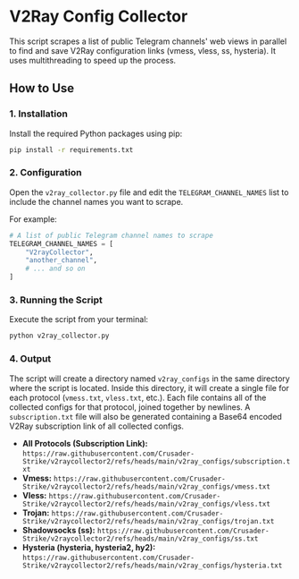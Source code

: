 # V2Ray Config Collector

This script scrapes a list of public Telegram channels' web views in parallel to find and save V2Ray configuration links (vmess, vless, ss, hysteria). It uses multithreading to speed up the process.

## How to Use

### 1. Installation

Install the required Python packages using pip:

```bash
pip install -r requirements.txt
```

### 2. Configuration

Open the `v2ray_collector.py` file and edit the `TELEGRAM_CHANNEL_NAMES` list to include the channel names you want to scrape.

For example:
```python
# A list of public Telegram channel names to scrape
TELEGRAM_CHANNEL_NAMES = [
    "V2rayCollector",
    "another_channel",
    # ... and so on
]
```

### 3. Running the Script

Execute the script from your terminal:

```bash
python v2ray_collector.py
```

### 4. Output

The script will create a directory named `v2ray_configs` in the same directory where the script is located. Inside this directory, it will create a single file for each protocol (`vmess.txt`, `vless.txt`, etc.). Each file contains all of the collected configs for that protocol, joined together by newlines. A `subscription.txt` file will also be generated containing a Base64 encoded V2Ray subscription link of all collected configs.

*   **All Protocols (Subscription Link):** `https://raw.githubusercontent.com/Crusader-Strike/v2raycollector2/refs/heads/main/v2ray_configs/subscription.txt`
*   **Vmess:** `https://raw.githubusercontent.com/Crusader-Strike/v2raycollector2/refs/heads/main/v2ray_configs/vmess.txt`
*   **Vless:** `https://raw.githubusercontent.com/Crusader-Strike/v2raycollector2/refs/heads/main/v2ray_configs/vless.txt`
*   **Trojan:** `https://raw.githubusercontent.com/Crusader-Strike/v2raycollector2/refs/heads/main/v2ray_configs/trojan.txt`
*   **Shadowsocks (ss):** `https://raw.githubusercontent.com/Crusader-Strike/v2raycollector2/refs/heads/main/v2ray_configs/ss.txt`
*   **Hysteria (hysteria, hysteria2, hy2):** `https://raw.githubusercontent.com/Crusader-Strike/v2raycollector2/refs/heads/main/v2ray_configs/hysteria.txt`
